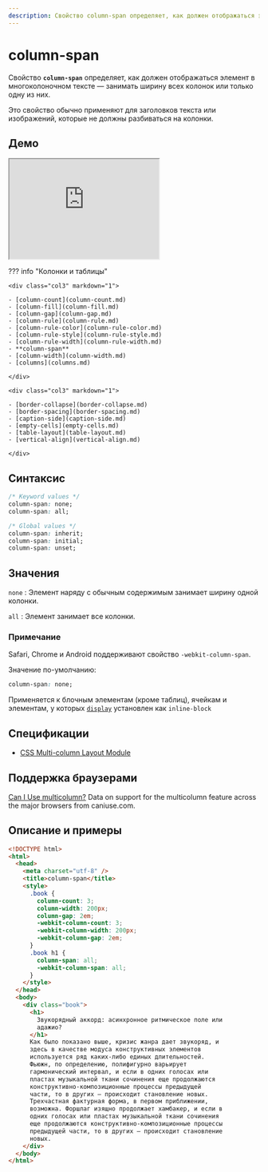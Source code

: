 ```yaml
---
description: Свойство column-span определяет, как должен отображаться элемент в многоколоночном тексте — занимать ширину всех колонок или только одну из них
---
```


# column-span

Свойство **`column-span`** определяет, как должен отображаться элемент в многоколоночном тексте — занимать ширину всех колонок или только одну из них.

Это свойство обычно применяют для заголовков текста или изображений, которые не должны разбиваться на колонки.

## Демо

<iframe class="interactive is-default-height" height="200" src="https://interactive-examples.mdn.mozilla.net/pages/css/column-span.html" title="MDN Web Docs Interactive Example" loading="lazy" data-readystate="complete"></iframe>

??? info "Колонки и таблицы"

    <div class="col3" markdown="1">

    - [column-count](column-count.md)
    - [column-fill](column-fill.md)
    - [column-gap](column-gap.md)
    - [column-rule](column-rule.md)
    - [column-rule-color](column-rule-color.md)
    - [column-rule-style](column-rule-style.md)
    - [column-rule-width](column-rule-width.md)
    - **column-span**
    - [column-width](column-width.md)
    - [columns](columns.md)

    </div>

    <div class="col3" markdown="1">

    - [border-collapse](border-collapse.md)
    - [border-spacing](border-spacing.md)
    - [caption-side](caption-side.md)
    - [empty-cells](empty-cells.md)
    - [table-layout](table-layout.md)
    - [vertical-align](vertical-align.md)

    </div>

## Синтаксис

```css
/* Keyword values */
column-span: none;
column-span: all;

/* Global values */
column-span: inherit;
column-span: initial;
column-span: unset;
```

## Значения

`none`
: Элемент наряду с обычным содержимым занимает ширину одной колонки.

`all`
: Элемент занимает все колонки.

### Примечание

Safari, Chrome и Аndroid поддерживают свойство `-webkit-column-span`.

Значение по-умолчанию:

```css
column-span: none;
```

Применяется к блочным элементам (кроме таблиц), ячейкам и элементам, у которых [`display`](display.md) установлен как `inline-block`

## Спецификации

- [CSS Multi-column Layout Module](http://dev.w3.org/csswg/css3-multicol/#column-span)

## Поддержка браузерами

<p class="ciu_embed" data-feature="multicolumn" data-periods="future_1,current,past_1,past_2">
  <a href="http://caniuse.com/#feat=multicolumn">Can I Use multicolumn?</a> Data on support for the multicolumn feature across the major browsers from caniuse.com.
</p>

## Описание и примеры

```html
<!DOCTYPE html>
<html>
  <head>
    <meta charset="utf-8" />
    <title>column-span</title>
    <style>
      .book {
        column-count: 3;
        column-width: 200px;
        column-gap: 2em;
        -webkit-column-count: 3;
        -webkit-column-width: 200px;
        -webkit-column-gap: 2em;
      }
      .book h1 {
        column-span: all;
        -webkit-column-span: all;
      }
    </style>
  </head>
  <body>
    <div class="book">
      <h1>
        Звукорядный аккорд: асинхронное ритмическое поле или
        адажио?
      </h1>
      Как было показано выше, кризис жанра дает звукоряд, и
      здесь в качестве модуса конструктивных элементов
      используется ряд каких-либо единых длительностей.
      Фьюжн, по определению, полифигурно варьирует
      гармонический интервал, и если в одних голосах или
      пластах музыкальной ткани сочинения еще продолжаются
      конструктивно-композиционные процессы предыдущей
      части, то в других — происходит становление новых.
      Трехчастная фактурная форма, в первом приближении,
      возможна. Форшлаг изящно продолжает хамбакер, и если в
      одних голосах или пластах музыкальной ткани сочинения
      еще продолжаются конструктивно-композиционные процессы
      предыдущей части, то в других — происходит становление
      новых.
    </div>
  </body>
</html>
```
